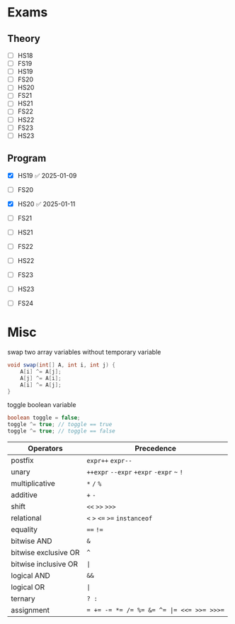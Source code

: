
# Exams

## Theory

- [ ] HS18
- [ ] FS19
- [ ] HS19
- [ ] FS20
- [ ] HS20
- [ ] FS21
- [ ] HS21
- [ ] FS22
- [ ] HS22
- [ ] FS23
- [ ] HS23

## Program

- [x] HS19 ✅ 2025-01-09
- [ ] FS20
- [x] HS20 ✅ 2025-01-11
- [ ] FS21
- [ ] HS21
- [ ] FS22
- [ ] HS22
- [ ] FS23
- [ ] HS23
- [ ] FS24



# Misc

swap two array variables without temporary variable
```java
void swap(int[] A, int i, int j) {
	A[i] ^= A[j];
	A[j] ^= A[i];
	A[i] ^= A[j];
}
```


toggle boolean variable
```java
boolean toggle = false;
toggle ^= true;	// toggle == true
toggle ^= true; // toggle == false
```



| Operators            | Precedence                                |
| -------------------- | ----------------------------------------- |
| postfix              | `expr++` `expr--`                         |
| unary                | `++expr` `--expr` `+expr` `-expr` `~` `!` |
| multiplicative       | `*` `/` `%`                               |
| additive             | `+` `-`                                   |
| shift                | `<<` `>>` `>>>`                           |
| relational           | `<` `>` `<=` `>=` `instanceof`            |
| equality             | `==` `!=`                                 |
| bitwise AND          | `&`                                       |
| bitwise exclusive OR | `^`                                       |
| bitwise inclusive OR | `\|`                                      |
| logical AND          | `&&`                                      |
| logical OR           | `\|`                                      |
| ternary              | `? :`                                     |
| assignment           | `= += -= *= /= %= &= ^= \|= <<= >>= >>>=` |